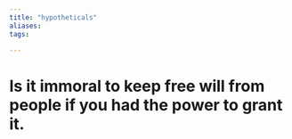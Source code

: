 ```yaml
---
title: "hypotheticals"
aliases: 
tags: 

---
```


# Is it immoral to keep free will from people if you had the power to grant it.

